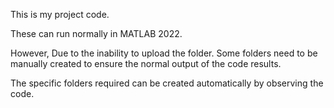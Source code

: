 This is my project code.

These can run normally in MATLAB 2022.

However, Due to the inability to upload the folder.
Some folders need to be manually created to ensure the normal output of the code results.

The specific folders required can be created automatically by observing the code.
